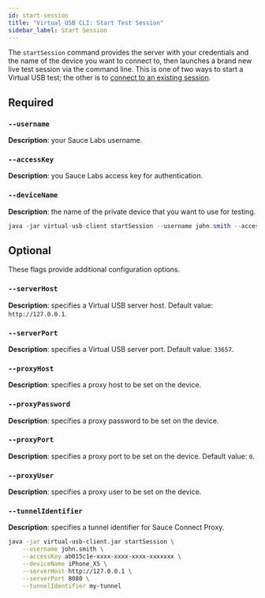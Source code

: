 ```yaml
---
id: start-session
title: "Virtual USB CLI: Start Test Session"
sidebar_label: Start Session
---
```


The `startSession` command provides the server with your credentials and the name of the device you want to connect to, then launches a brand new live test session via the command line. This is one of two ways to start a Virtual USB test; the other is to [connect to an existing session](dev/cli/virtual-usb/connect-session).

## Required

### `--username`
__Description__: your Sauce Labs username.

### `--accessKey`
__Description__: you Sauce Labs access key for authentication.

### `--deviceName`
__Description__: the name of the private device that you want to use for testing.

```java title="Basic Example (required flags only)"
java -jar virtual-usb-client startSession --username john.smith --accessKey ab015c1e-xxxx-xxxx-xxxx-xxxxxxxxxxxx --deviceName iPhone_XS
```

## Optional

These flags provide additional configuration options.

### `--serverHost`
__Description__: specifies a Virtual USB server host. Default value: `http://127.0.0.1`.

### `--serverPort`
__Description__: specifies a Virtual USB server port. Default value: `33657`.

### `--proxyHost`
__Description__: specifies a proxy host to be set on the device.

### `--proxyPassword`
__Description__: specifies a proxy password to be set on the device.

### `--proxyPort`
__Description__: specifies a proxy port to be set on the device. Default value: `0`.

### `--proxyUser`
__Description__: specifies a proxy user to be set on the device.

### `--tunnelIdentifier`
__Description__: specifies a tunnel identifier for Sauce Connect Proxy.


```bash title="Full Example (includes some optional flags)"
java -jar virtual-usb-client.jar startSession \
    --username john.smith \
    --accessKey ab015c1e-xxxx-xxxx-xxxx-xxxxxxx \
    --deviceName iPhone_XS \
    --serverHost http://127.0.0.1 \
    --serverPort 8080 \
    --tunnelIdentifier my-tunnel
```
